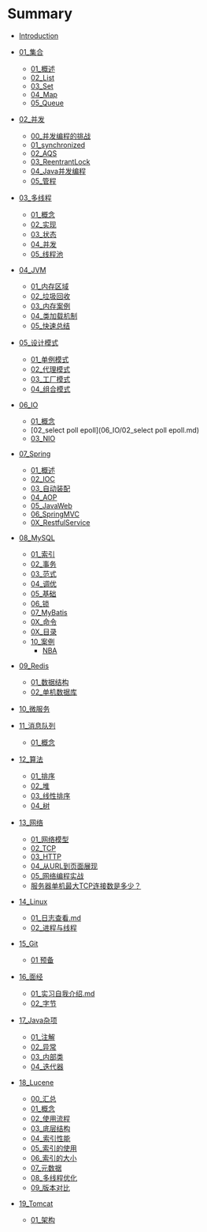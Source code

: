 # Summary

* [Introduction](README.md)

- [01_集合]()
    - [01_概述](01_集合/01_概述.md)
    - [02_List](01_集合/02_List.md)
    - [03_Set](01_集合/03_Set.md)
    - [04_Map](01_集合/04_Map.md)
    - [05_Queue](01_集合/05_Queue.md)

- [02_并发]()
    - [00_并发编程的挑战](02_并发/00_并发编程的挑战.md)
    - [01_synchronized](02_并发/01_synchronized.md)
    - [02_AQS](02_并发/02_AQS.md)
    - [03_ReentrantLock](02_并发/03_ReentrantLock.md)
    - [04_Java并发编程](02_并发/04_Java并发编程.md)
    - [05_管程](02_并发/05_管程.md)

- [03_多线程]()
    - [01_概念](03_多线程/01_概念.md)
    - [02_实现](03_多线程/02_实现.md)
    - [03_状态](03_多线程/03_状态.md)
    - [04_并发](03_多线程/04_并发.md)
    - [05_线程池](03_多线程/05_线程池.md)

- [04_JVM]()
    - [01_内存区域](04_JVM/01_内存区域.md)
    - [02_垃圾回收](04_JVM/02_垃圾回收.md)
    - [03_内存案例](04_JVM/03_内存案例.md)
    - [04_类加载机制](04_JVM/04_类加载机制.md)
    - [05_快速总结](04_JVM/05_快速总结.md)

- [05_设计模式]()
    - [01_单例模式](05_设计模式/01_单例模式.md)
    - [02_代理模式](05_设计模式/02_代理模式.md)
    - [03_工厂模式](05_设计模式/03_工厂模式.md)
    - [04_组合模式](05_设计模式/04_组合模式.md)

- [06_IO]()
    - [01_概念](06_IO/01_概念.md)
    - [02_select poll epoll](06_IO/02_select poll epoll.md)
    - [03_NIO](06_IO/03_NIO.md)

- [07_Spring]()
    - [01_概述](07_Spring/01_概述.md)
    - [02_IOC](07_Spring/02_IOC.md)
    - [03_自动装配](07_Spring/03_自动装配.md)
    - [04_AOP](07_Spring/04_AOP.md)
    - [05_JavaWeb](07_Spring/05_JavaWeb.md)
    - [06_SpringMVC](07_Spring/06_SpringMVC.md)
    - [0X_RestfulService](07_Spring/0X_RestfulService.md)

- [08_MySQL]()
    - [01_索引](08_MySQL/01_索引.md)
    - [02_事务](08_MySQL/02_事务.md)
    - [03_范式](08_MySQL/03_范式.md)
    - [04_调优](08_MySQL/04_调优.md)
    - [05_基础](08_MySQL/05_基础.md)
    - [06_锁](08_MySQL/06_锁.md)
    - [07_MyBatis](08_MySQL/07_MyBatis.md)
    - [0X_命令](08_MySQL/0X_命令.md)
    - [0X_目录](08_MySQL/0X_目录.md)
    - [10_案例]()
        - [NBA](08_MySQL/案例/01_子查询.md)

- [09_Redis]()
    - [01_数据结构](09_Redis/01_数据结构.md)
    - [02_单机数据库](09_Redis/02_单机数据库.md)

- [10_微服务]()


- [11_消息队列]()
    - [01_概念](11_消息队列/01_概念.md)

- [12_算法]()
    - [01_排序](12_算法/01_排序.md)
    - [02_堆](12_算法/02_堆.md)
    - [03_线性排序](12_算法/03_线性排序.md)
    - [04_树](12_算法/04_树.md)

- [13_网络]()
    - [01_网络模型](13_网络/01_网络模型.md)
    - [02_TCP](13_网络/02_TCP.md)
    - [03_HTTP](13_网络/03_HTTP.md)
    - [04_从URL到页面展现](13_网络/04_从URL到页面展现.md)
    - [05_网络编程实战](13_网络/05_网络编程实战.md)
    - [服务器单机最大TCP连接数是多少？](13_网络/服务器单机最大TCP连接数是多少？.md)

- [14_Linux]()
    - [01_日志查看.md](14_Linux/01_日志查看.md)
    - [02_进程与线程](14_Linux/02_进程与线程.md)

- [15_Git]()
    - [01 预备](15_Git/01_基本操作.md)

- [16_面经]()
    - [01_实习自我介绍.md](16_面经/01_实习自我介绍.md)
    - [02_字节](16_面经/02_字节.md)

- [17_Java杂项]()
    - [01_注解](17_Java杂项/01_注解.md)
    - [02_异常](17_Java杂项/02_异常.md)
    - [03_内部类](17_Java杂项/03_内部类.md)
    - [04_迭代器](17_Java杂项/04_迭代器.md)

- [18_Lucene]()
    - [00_汇总](18_Lucene/00_汇总.md)
    - [01_概念](18_Lucene/01_概念.md)
    - [02_使用流程](18_Lucene/02_使用流程.md)
    - [03_底层结构](18_Lucene/03_底层结构.md)
    - [04_索引性能](18_Lucene/04_索引性能.md)
    - [05_索引的使用](18_Lucene/05_索引的使用.md)
    - [06_索引的大小](18_Lucene/06_索引的大小.md)
    - [07_元数据](18_Lucene/07_元数据.md)
    - [08_多线程优化](18_Lucene/08_多线程优化.md)
    - [09_版本对比](18_Lucene/09_版本对比.md)

- [19_Tomcat]()
    - [01_架构](19_Tomcat/01_架构.md)